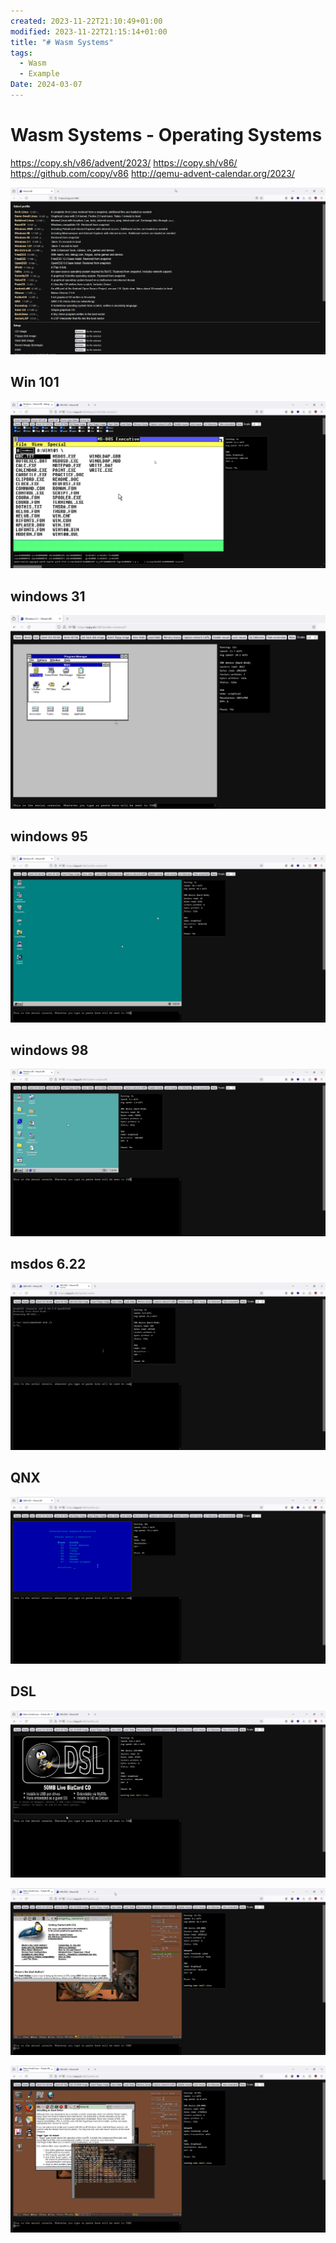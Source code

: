 ```yaml
---
created: 2023-11-22T21:10:49+01:00
modified: 2023-11-22T21:15:14+01:00
title: "# Wasm Systems"
tags:
  - Wasm
  - Example
Date: 2024-03-07
---
```


# Wasm Systems - Operating Systems 

https://copy.sh/v86/advent/2023/
https://copy.sh/v86/
https://github.com/copy/v86
http://qemu-advent-calendar.org/2023/ 


![](_asset/2023-11-22_Wasmv86Systems_image_1.png)


## Win 101

![](_asset/2023-11-22_Wasmv86Systems_image_2.png)
## windows 31

![](_asset/2023-11-22_Wasmv86Systems_image_3.png)

## windows 95 

![](_asset/2023-11-22_Wasmv86Systems_image_4.png)

## windows 98 

![](_asset/2023-11-22_Wasmv86Systems_image_5.png)

## msdos 6.22
![](_asset/2023-11-22_Wasmv86Systems_image_6.png)

## QNX

![](_asset/2023-11-22_Wasmv86Systems_image_7.png)

## DSL 

![](_asset/2023-11-22_Wasmv86Systems_image_8.png)

![](_asset/2023-11-22_Wasmv86Systems_image_9.png)

![](_asset/2023-11-22_Wasmv86Systems_image_10.png)
